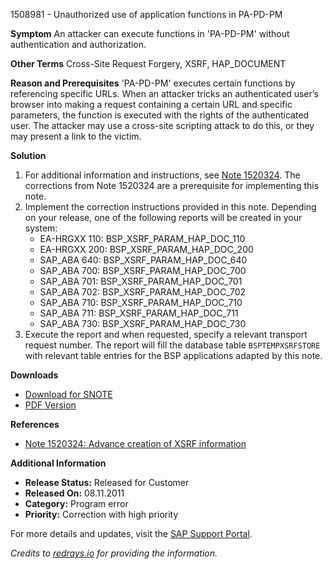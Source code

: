 1508981 - Unauthorized use of application functions in PA-PD-PM

**Symptom**
An attacker can execute functions in 'PA-PD-PM' without authentication and authorization.

**Other Terms**
Cross-Site Request Forgery, XSRF, HAP_DOCUMENT

**Reason and Prerequisites**
'PA-PD-PM' executes certain functions by referencing specific URLs. When an attacker tricks an authenticated user’s browser into making a request containing a certain URL and specific parameters, the function is executed with the rights of the authenticated user. The attacker may use a cross-site scripting attack to do this, or they may present a link to the victim.

**Solution**
1. For additional information and instructions, see [Note 1520324](https://me.sap.com/notes/1520324). The corrections from Note 1520324 are a prerequisite for implementing this note.
2. Implement the correction instructions provided in this note. Depending on your release, one of the following reports will be created in your system:
   - EA-HRGXX 110: BSP_XSRF_PARAM_HAP_DOC_110
   - EA-HRGXX 200: BSP_XSRF_PARAM_HAP_DOC_200
   - SAP_ABA 640: BSP_XSRF_PARAM_HAP_DOC_640
   - SAP_ABA 700: BSP_XSRF_PARAM_HAP_DOC_700
   - SAP_ABA 701: BSP_XSRF_PARAM_HAP_DOC_701
   - SAP_ABA 702: BSP_XSRF_PARAM_HAP_DOC_702
   - SAP_ABA 710: BSP_XSRF_PARAM_HAP_DOC_710
   - SAP_ABA 711: BSP_XSRF_PARAM_HAP_DOC_711
   - SAP_ABA 730: BSP_XSRF_PARAM_HAP_DOC_730
3. Execute the report and when requested, specify a relevant transport request number. The report will fill the database table `BSPTEMPXSRFSTORE` with relevant table entries for the BSP applications adapted by this note.

**Downloads**
- [Download for SNOTE](https://me.sap.com/notes/0040000008941262017)
- [PDF Version](https://me.sap.com/notes/0001508981?language=en-US&token=B126F6C9687C9F5BDD8233E990E9F80D)

**References**
- [Note 1520324: Advance creation of XSRF information](https://me.sap.com/notes/1520324)

**Additional Information**
- **Release Status:** Released for Customer
- **Released On:** 08.11.2011
- **Category:** Program error
- **Priority:** Correction with high priority

For more details and updates, visit the [SAP Support Portal](https://me.sap.com/).

*Credits to [redrays.io](https://redrays.io) for providing the information.*